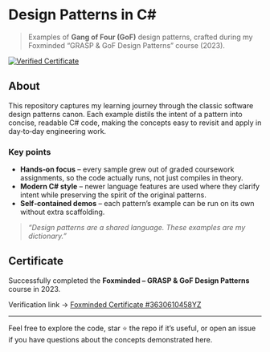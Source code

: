 # Design Patterns in C\#

> Examples of **Gang of Four (GoF)** design patterns, crafted during my Foxminded “GRASP & GoF Design Patterns” course (2023).

[![Verified Certificate](https://img.shields.io/badge/Certificate-Verified-blue?style=flat-square)](https://lms.foxminded.ua/admin/tool/certificate/index.php?code=3630610458YZ)

## About

This repository captures my learning journey through the classic software design patterns canon. Each example distils the intent of a pattern into concise, readable C# code, making the concepts easy to revisit and apply in day‑to‑day engineering work.

### Key points

* **Hands‑on focus** – every sample grew out of graded coursework assignments, so the code actually runs, not just compiles in theory.
* **Modern C# style** – newer language features are used where they clarify intent while preserving the spirit of the original patterns.
* **Self‑contained demos** – each pattern’s example can be run on its own without extra scaffolding.

> *“Design patterns are a shared language. These examples are my dictionary.”*

## Certificate

Successfully completed the **Foxminded – GRASP & GoF Design Patterns** course in 2023.

Verification link → [Foxminded Certificate #3630610458YZ](https://lms.foxminded.ua/admin/tool/certificate/index.php?code=3630610458YZ)

---

Feel free to explore the code, star ⭐ the repo if it’s useful, or open an issue if you have questions about the concepts demonstrated here.
